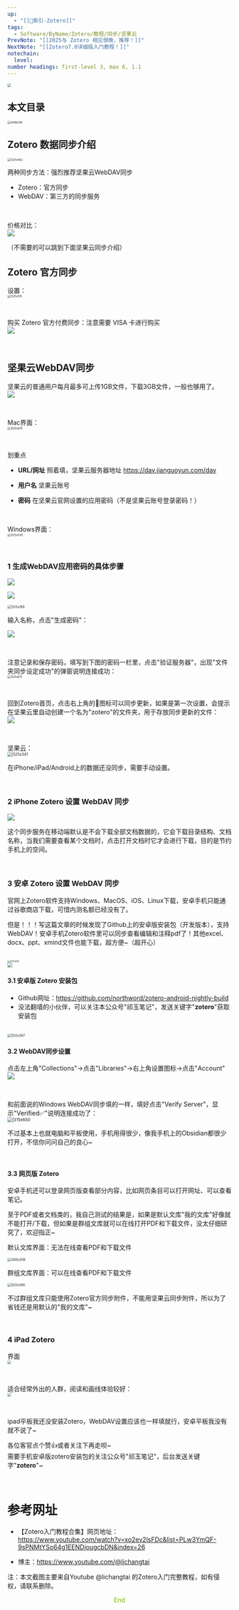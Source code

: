 ```yaml
---
up:
  - "[[🔖索引-Zotero]]"
tags:
  - Software/ByName/Zotero/教程/同步/坚果云
PrevNote: "[[2025与 Zotero 相见恨晚，推荐！]]"
NextNote: "[[Zotero7.0详细版入门教程！]]"
notechain:
  level: 
number headings: first-level 3, max 6, 1.1
---
```


<img src="https://imgs-1302581161.cos.ap-guangzhou.myqcloud.com/ob/20250605025658913.webp" style="zoom: 50%;" />

## 本文目录

<img src="https://imgs-1302581161.cos.ap-guangzhou.myqcloud.com/ob/20250605025658914.webp" alt="|448x316" style="zoom: 43%;" />


## Zotero 数据同步介绍

<img src="https://imgs-1302581161.cos.ap-guangzhou.myqcloud.com/ob/20250605025658915.webp" alt="|525x462" style="zoom: 43%;" />

<br/>

两种同步方法：强烈推荐坚果云WebDAV同步

- Zotero：官方同步
- WebDAV：第三方的同步服务

<br/>

价格对比：  
![](https://imgs-1302581161.cos.ap-guangzhou.myqcloud.com/ob/20250605025658916.webp)

（不需要的可以跳到下面坚果云同步介绍）

## Zotero 官方同步

设置：  
<img src="https://imgs-1302581161.cos.ap-guangzhou.myqcloud.com/ob/20250605025658917.webp" alt="|525x515" style="zoom: 43%;" />

<br/>

购买 Zotero 官方付费同步：注意需要 VISA 卡进行购买  
![](https://imgs-1302581161.cos.ap-guangzhou.myqcloud.com/ob/20250605025658918.webp)

<br/>



## 坚果云WebDAV同步

坚果云的普通用户每月最多可上传1GB文件，下载3GB文件，一般也够用了。  
![](https://imgs-1302581161.cos.ap-guangzhou.myqcloud.com/ob/20250605025658919.webp)

<br/>



Mac界面：  
<img src="https://imgs-1302581161.cos.ap-guangzhou.myqcloud.com/ob/20250605025658920.webp" alt="|525x615" style="zoom:45%;" />

<br/>



划重点

- **URL/网址**
    照着填，坚果云服务器地址 https://dav.jianguoyun.com/dav
    
- **用户名**
    坚果云账号
    
- **密码**
    在坚果云官网设置的应用密码（不是坚果云账号登录密码！）

<br/>



Windows界面：  
<img src="https://imgs-1302581161.cos.ap-guangzhou.myqcloud.com/ob/20250605025658921.webp" alt="|525x539" style="zoom: 43%;" />

<br/>



### 1 生成WebDAV应用密码的具体步骤

![](https://imgs-1302581161.cos.ap-guangzhou.myqcloud.com/ob/20250605025658922.webp)

![](https://imgs-1302581161.cos.ap-guangzhou.myqcloud.com/ob/20250605025658923.webp)

<img src="https://imgs-1302581161.cos.ap-guangzhou.myqcloud.com/ob/20250605025658924.webp" alt="|525x189" style="zoom: 50%;" />

输入名称，点击"生成密码"：

![](https://imgs-1302581161.cos.ap-guangzhou.myqcloud.com/ob/20250605025658925.webp)

<br/>



注意记录和保存密码，填写到下图的密码一栏里，点击"验证服务器"，出现"文件夹同步设定成功"的弹窗说明连接成功：  
<img src="https://imgs-1302581161.cos.ap-guangzhou.myqcloud.com/ob/20250605025658920.webp" alt="|525x615" style="zoom: 43%;" />

<br/>



回到Zotero首页，点击右上角的🔄图标可以同步更新，如果是第一次设置，会提示在坚果云里自动创建一个名为"zotero"的文件夹，用于存放同步更新的文件：  
![](https://imgs-1302581161.cos.ap-guangzhou.myqcloud.com/ob/20250605025658927.webp)

<br/>



坚果云：  
<img src="https://imgs-1302581161.cos.ap-guangzhou.myqcloud.com/ob/20250605025658928.webp" alt="|525x341" style="zoom:60%;" />

在iPhone/iPad/Android上的数据还没同步，需要手动设置。

<br/>



### 2 iPhone Zotero 设置 WebDAV 同步

![](https://imgs-1302581161.cos.ap-guangzhou.myqcloud.com/ob/20250605025658929.webp)

这个同步服务在移动端默认是不会下载全部文档数据的，它会下载目录结构、文档名称，当我们需要查看某个文档时，点击打开文档时它才会进行下载，目的是节约手机上的空间。

<br/>



### 3 安卓 Zotero 设置 WebDAV 同步

官网上Zotero软件支持Windows、MacOS、iOS、Linux下载，安卓手机只能通过谷歌商店下载，可惜内测名额已经没有了。

但是！！！写这篇文章的时候发现了Github上的安卓版安装包（开发版本），支持WebDAV！安卓手机Zotero软件里可以同步查看编辑和注释pdf了！其他excel、docx、ppt、xmind文件也能下载，超方便~（超开心）  

<br/>



<img src="https://imgs-1302581161.cos.ap-guangzhou.myqcloud.com/ob/20250605025658930.webp" alt="|525x656" style="zoom: 33%;" />

<br/>



<img src="https://imgs-1302581161.cos.ap-guangzhou.myqcloud.com/ob/20250605025658931.webp" style="zoom: 67%;" />

<br/>



#### 3.1 安卓版 Zotero 安装包

- Github网址：https://github.com/northword/zotero-android-nightly-build
- 没法翻墙的小伙伴，可以关注本公众号"祁玉笔记"，发送关键字"**zotero**"获取安装包

<br/>



<img src="https://imgs-1302581161.cos.ap-guangzhou.myqcloud.com/ob/20250605025658932.webp" alt="|525x567" style="zoom:50%;" />

<br/>



#### 3.2 WebDAV同步设置

点击左上角"Collections"->点击"Libraries"->右上角设置图标->点击"Account"  
![](https://imgs-1302581161.cos.ap-guangzhou.myqcloud.com/ob/20250605025658933.webp)

<br/>



和前面说的Windows WebDAV同步填的一样，填好点击"Verify Server"，显示"Verified✅"说明连接成功了：  
<img src="https://imgs-1302581161.cos.ap-guangzhou.myqcloud.com/ob/20250605025658934.webp" alt="|315x650" style="zoom: 67%;" />

不过基本上也就电脑和平板使用，手机用得很少，像我手机上的Obsidian都很少打开，不信你问问自己的良心~

<br/>



#### 3.3 网页版 Zotero

安卓手机还可以登录网页版查看部分内容，比如网页条目可以打开网址、可以查看笔记。

至于PDF或者文档类的，我自己测试的结果是，如果是默认文库"我的文库"好像就不能打开/下载，但如果是群组文库就可以在线打开PDF和下载文件，没太仔细研究了，欢迎指正~

默认文库界面：无法在线查看PDF和下载文件  

<img src="https://imgs-1302581161.cos.ap-guangzhou.myqcloud.com/ob/20250605025658935.webp" alt="|448x506" style="zoom: 50%;" />

<br/>



群组文库界面：可以在线查看PDF和下载文件

<img src="https://imgs-1302581161.cos.ap-guangzhou.myqcloud.com/ob/20250605025658936.webp" alt="|525x590" style="zoom:50%;" />

不过群组文库只能使用Zotero官方同步附件，不能用坚果云同步附件，所以为了省钱还是用默认的"我的文库"~

<br/>



### 4 iPad Zotero

界面  
<img src="https://imgs-1302581161.cos.ap-guangzhou.myqcloud.com/ob/20250605025658937.webp" style="zoom: 50%;" />

<br/>



适合经常外出的人群，阅读和画线体验较好：  
<img src="https://imgs-1302581161.cos.ap-guangzhou.myqcloud.com/ob/20250605025658938.webp" style="zoom:50%;" />

<br/>



ipad平板我还没安装Zotero，WebDAV设置应该也一样填就行，安卓平板我没有就不说了~

各位客官点个赞👍或者关注下再走呗~   
需要手机安卓版zotero安装包的关注公众号"祁玉笔记"，后台发送关键字"**zotero**"~

<br/>



# 参考网址

- 【Zotero入门教程合集】网页地址：  
    https://www.youtube.com/watch?v=xo2ev2lsFDc&list=PLw3YmQF-9sPNMtYSo64g1EENDjougcbDN&index=26
    
- 博主：https://www.youtube.com/@lichangtai
  

注：本文截图主要来自Youtube @lichangtai 的Zotero入门完整教程，如有侵权，请联系删除。

<center><font color=#81B300>End</font></center>
